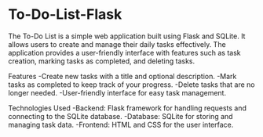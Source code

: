 # To-Do-List-Flask

The To-Do List is a simple web application built using Flask and SQLite. It allows users to create and manage their daily tasks effectively. The application provides a user-friendly interface with features such as task creation, marking tasks as completed, and deleting tasks.

Features
-Create new tasks with a title and optional description.
-Mark tasks as completed to keep track of your progress.
-Delete tasks that are no longer needed.
-User-friendly interface for easy task management.

Technologies Used
-Backend: Flask framework for handling requests and connecting to the SQLite database.
-Database: SQLite for storing and managing task data.
-Frontend: HTML and CSS for the user interface.

